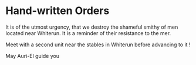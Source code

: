 # Hand-written Orders

It is of the utmost urgency, that we destroy the shameful smithy of men located near Whiterun. It is a reminder of their resistance to the mer.

Meet with a second unit near the stables in Whiterun before advancing to it !

May Auri-El guide you

